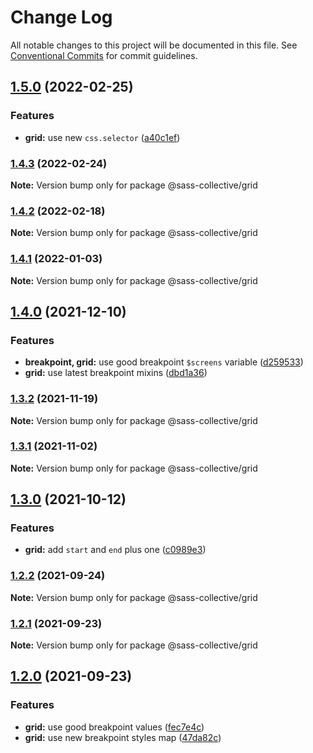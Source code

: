 # Change Log

All notable changes to this project will be documented in this file.
See [Conventional Commits](https://conventionalcommits.org) for commit guidelines.

## [1.5.0](https://github.com/sass-collective/sass-collective/compare/@sass-collective/grid@1.4.3...@sass-collective/grid@1.5.0) (2022-02-25)


### Features

* **grid:** use new `css.selector` ([a40c1ef](https://github.com/sass-collective/sass-collective/commit/a40c1efbbf296fff8ae57b560542eae3f3e22350))




### [1.4.3](https://github.com/sass-collective/sass-collective/compare/@sass-collective/grid@1.4.2...@sass-collective/grid@1.4.3) (2022-02-24)

**Note:** Version bump only for package @sass-collective/grid






### [1.4.2](https://github.com/sass-collective/sass-collective/compare/@sass-collective/grid@1.4.1...@sass-collective/grid@1.4.2) (2022-02-18)

**Note:** Version bump only for package @sass-collective/grid






### [1.4.1](https://github.com/sass-collective/sass-collective/compare/@sass-collective/grid@1.4.0...@sass-collective/grid@1.4.1) (2022-01-03)

**Note:** Version bump only for package @sass-collective/grid






## [1.4.0](https://github.com/sass-collective/sass-collective/compare/@sass-collective/grid@1.3.2...@sass-collective/grid@1.4.0) (2021-12-10)


### Features

* **breakpoint, grid:** use good breakpoint `$screens` variable ([d259533](https://github.com/sass-collective/sass-collective/commit/d259533e59772a989fb78a1d98e911ba458866d7))
* **grid:** use latest breakpoint mixins ([dbd1a36](https://github.com/sass-collective/sass-collective/commit/dbd1a36cfc18c2580c3907cf0e0d26c8597e0edf))




### [1.3.2](https://github.com/sass-collective/sass-collective/compare/@sass-collective/grid@1.3.1...@sass-collective/grid@1.3.2) (2021-11-19)

**Note:** Version bump only for package @sass-collective/grid





### [1.3.1](https://github.com/sass-collective/sass-collective/compare/@sass-collective/grid@1.3.0...@sass-collective/grid@1.3.1) (2021-11-02)

**Note:** Version bump only for package @sass-collective/grid






## [1.3.0](https://github.com/sass-collective/sass-collective/compare/@sass-collective/grid@1.2.2...@sass-collective/grid@1.3.0) (2021-10-12)


### Features

* **grid:** add `start` and `end` plus one ([c0989e3](https://github.com/sass-collective/sass-collective/commit/c0989e33c86a4a552882967c4937e13db5411297))




### [1.2.2](https://github.com/sass-collective/sass-collective/compare/@sass-collective/grid@1.2.1...@sass-collective/grid@1.2.2) (2021-09-24)

**Note:** Version bump only for package @sass-collective/grid






### [1.2.1](https://github.com/sass-collective/sass-collective/compare/@sass-collective/grid@1.2.0...@sass-collective/grid@1.2.1) (2021-09-23)

**Note:** Version bump only for package @sass-collective/grid





## [1.2.0](https://github.com/sass-collective/sass-collective/compare/@sass-collective/grid@1.1.3...@sass-collective/grid@1.2.0) (2021-09-23)


### Features

* **grid:** use good breakpoint values ([fec7e4c](https://github.com/sass-collective/sass-collective/commit/fec7e4c23716cfe6931a7ccc8c749042fd7fcc86))
* **grid:** use new breakpoint styles map ([47da82c](https://github.com/sass-collective/sass-collective/commit/47da82cd4d94eede69827c55c44096957aee5825))
